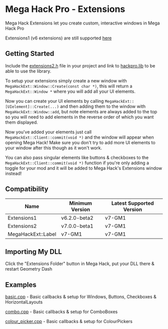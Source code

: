 
# Mega Hack Pro - Extensions
Mega Hack Extensions let you create custom, interactive windows in Mega Hack Pro

Extensions1 (v6 extensions) are still supported [here](extensions1)

## Getting Started
Include the [extensions2.h](include/extensions2.h) file in your project and link to [hackpro.lib](bin/hackpro.lib) to be able to use the library.

To setup your extensions simply create a new window with `MegaHackExt::Window::Create(const char *)`, this will return a `MegaHackExt::Window *` where you will add all your UI elements.

Now you can create your UI elements by calling `MegaHackExt::[UIelement]::Create(...)` and then adding them to the window with `MegaHackExt::Window::add`, but note elements are always added to the top so you will need to add elements in the reverse order of which you want them displayed.

Now you've added your elements just call `MegaHackExt::Client::commit(void *)` and the window will appear when opening Mega Hack! Make sure you don't try to add more UI elements to your window after this though as it won't work.

You can also pass singular elements like buttons & checkboxes to the `MegaHackExt::Client::commit(void *)` function if you're only adding a toggle for your mod and it will be added to Mega Hack's Extensions window instead!

## Compatibility

| Name | Minimum Version | Latest Supported Version |
| --- | --- | --- |
| Extensions1 | v6.2.0-beta2 | v7-GM1 |
| Extensions2 | v7.0.0-beta1 | v7-GM1 |
| MegaHackExt::Label | v7-GM1 | v7-GM1 |

## Importing My DLL
Click the "Extensions Folder" button in Mega Hack, put your DLL there & restart Geometry Dash

## Examples

[basic.cpp](examples/basic.cpp) - Basic callbacks & setup for Windows, Buttons, Checkboxes & HorizontalLayouts

[combo.cpp](examples/combo.cpp) - Basic callbacks & setup for ComboBoxes

[colour_picker.cpp](examples/colour_picker.cpp) - Basic callbacks & setup for ColourPickers